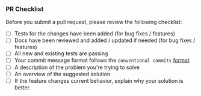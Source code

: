 ### PR Checklist

Before you submit a pull request, please review the following checklist:

- [ ] Tests for the changes have been added (for bug fixes / features)
- [ ] Docs have been reviewed and added / updated if needed (for bug fixes / features)
- [ ] All new and existing tests are passing
- [ ] Your commit message format follows the `conventional commits` [format](https://www.conventionalcommits.org/en/v1.0.0/)
- [ ] A description of the problem you're trying to solve
- [ ] An overview of the suggested solution
- [ ] If the feature changes current behavior, explain why your solution is better.
